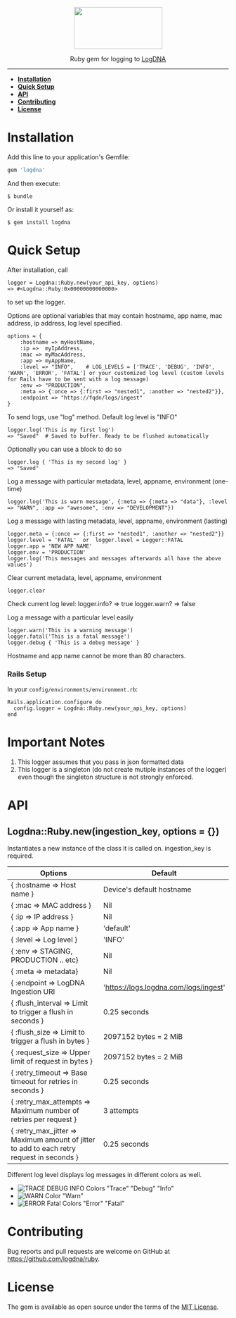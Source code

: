 
<p align="center">
  <a href="https://app.logdna.com">
    <img height="95" width="201" src="https://raw.githubusercontent.com/logdna/artwork/master/logo%2Bruby.png">
  </a>
  <p align="center">Ruby gem for logging to <a href="https://app.logdna.com">LogDNA</a></p>
</p>

---

* **[Installation](#installation)**
* **[Quick Setup](#quick-setup)**
* **[API](#api)**
* **[Contributing](#contributing)**
* **[License](#license)**

# Installation

Add this line to your application's Gemfile:

```ruby
gem 'logdna'
```

And then execute:

    $ bundle

Or install it yourself as:

    $ gem install logdna



# Quick Setup

After installation, call

    logger = Logdna::Ruby.new(your_api_key, options)
    => #<Logdna::Ruby:0x00000000000000>

to set up the logger.

Options are optional variables that may contain hostname, app name, mac address, ip address, log level specified.

    options = {
        :hostname => myHostName,
        :ip =>  myIpAddress,
        :mac => myMacAddress,
        :app => myAppName,
        :level => "INFO",    # LOG_LEVELS = ['TRACE', 'DEBUG', 'INFO', 'WARN', 'ERROR', 'FATAL'] or your customized log level (custom levels for Rails have to be sent with a log message)
        :env => "PRODUCTION",
        :meta => {:once => {:first => "nested1", :another => "nested2"}},
        :endpoint => "https://fqdn/logs/ingest"
    }

To send logs, use "log" method. Default log level is "INFO"

    logger.log('This is my first log')
    => "Saved"  # Saved to buffer. Ready to be flushed automatically

Optionally you can use a block to do so

    logger.log { 'This is my second log' }
    => "Saved"

Log a message with particular metadata, level, appname, environment (one-time)

    logger.log('This is warn message', {:meta => {:meta => "data"}, :level => "WARN", :app => "awesome", :env => "DEVELOPMENT"})

Log a message with lasting metadata, level, appname, environment (lasting)

    logger.meta = {:once => {:first => "nested1", :another => "nested2"}}
    logger.level = 'FATAL'  or  logger.level = Logger::FATAL
    logger.app = 'NEW APP NAME'
    logger.env = 'PRODUCTION'
    logger.log('This messages and messages afterwards all have the above values')

Clear current metadata, level, appname, environment

    logger.clear

Check current log level:
    logger.info? => true
    logger.warn? => false

Log a message with a particular level easily

    logger.warn('This is a warning message')
    logger.fatal('This is a fatal message')
    logger.debug { 'This is a debug message' }


Hostname and app name cannot be more than 80 characters.

### Rails Setup
In your `config/environments/environment.rb`:

  ```
  Rails.application.configure do
    config.logger = Logdna::Ruby.new(your_api_key, options)
  end
  ```

# Important Notes

1. This logger assumes that you pass in json formatted data
2. This logger is a singleton (do not create mutiple instances of the logger) even though the singleton structure is not strongly enforced.

# API

## Logdna::Ruby.new(ingestion_key, options = {})

Instantiates a new instance of the class it is called on. ingestion_key is required.

| Options | Default |
|---------|---------|
|{ :hostname => Host name } | Device's default hostname |
|{ :mac => MAC address } | Nil |
|{ :ip => IP address } | Nil |
|{ :app => App name } | 'default' |
|{ :level => Log level } | 'INFO' |
|{ :env => STAGING, PRODUCTION .. etc} | Nil |
|{ :meta => metadata} | Nil |
|{ :endpoint => LogDNA Ingestion URI | 'https://logs.logdna.com/logs/ingest' |
|{ :flush_interval => Limit to trigger a flush in seconds } | 0.25 seconds |
|{ :flush_size => Limit to trigger a flush in bytes } | 2097152 bytes = 2 MiB |
|{ :request_size => Upper limit of request in bytes } | 2097152 bytes = 2 MiB |
|{ :retry_timeout => Base timeout for retries in seconds } | 0.25 seconds |
|{ :retry_max_attempts => Maximum number of retries per request } | 3 attempts |
|{ :retry_max_jitter => Maximum amount of jitter to add to each retry request in seconds } | 0.25 seconds |

Different log level displays log messages in different colors as well.
- ![TRACE DEBUG INFO Colors](https://placehold.it/15/515151/000000?text=+)   "Trace"  "Debug"  "Info"
- ![WARN Color](https://placehold.it/15/ec9563/000000?text=+)   "Warn"
- ![ERROR Fatal Colors](https://placehold.it/15/e37e7d/000000?text=+)   "Error"  "Fatal"



# Contributing

Bug reports and pull requests are welcome on GitHub at https://github.com/logdna/ruby.



# License

The gem is available as open source under the terms of the [MIT License](http://opensource.org/licenses/MIT).
